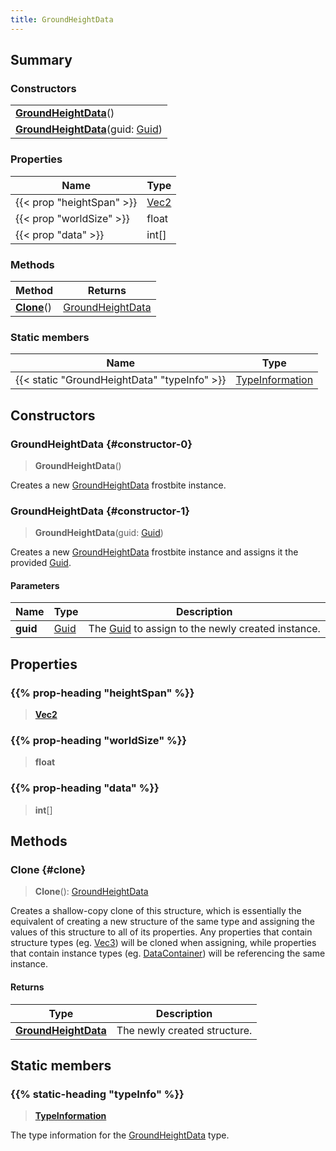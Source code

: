 ```yaml
---
title: GroundHeightData
---
```


## Summary

### Constructors

|  |
| --- |
| **[GroundHeightData](#constructor-0)**() |
| **[GroundHeightData](#constructor-1)**(guid: [Guid](/vext/ref/shared/type/guid)) |

### Properties

| Name | Type |
| ---- | ---- |
| {{< prop "heightSpan" >}} | [Vec2](/vext/ref/shared/type/vec2) |
| {{< prop "worldSize" >}} | float |
| {{< prop "data" >}} | int[] |

### Methods

| Method | Returns |
| ------ | ------- |
| **[Clone](#clone)**() | [GroundHeightData](/vext/ref/fb/groundheightdata) |

### Static members

| Name | Type |
| ---- | ---- |
| {{< static "GroundHeightData" "typeInfo" >}} | [TypeInformation](/vext/ref/shared/type/typeinformation) |

## Constructors

### GroundHeightData {#constructor-0}

> **GroundHeightData**()

Creates a new [GroundHeightData](/vext/ref/fb/groundheightdata) frostbite instance.

### GroundHeightData {#constructor-1}

> **GroundHeightData**(guid: [Guid](/vext/ref/shared/type/guid))

Creates a new [GroundHeightData](/vext/ref/fb/groundheightdata) frostbite instance and assigns it the provided [Guid](/vext/ref/shared/type/guid).

#### Parameters

| Name | Type | Description |
| ---- | ---- | ----------- |
| **guid** | [Guid](/vext/ref/shared/type/guid) | The [Guid](/vext/ref/shared/type/guid) to assign to the newly created instance. |

## Properties

### {{% prop-heading "heightSpan" %}}

> **[Vec2](/vext/ref/shared/type/vec2)**

### {{% prop-heading "worldSize" %}}

> **float**

### {{% prop-heading "data" %}}

> **int**[]

## Methods

### Clone {#clone}

> **Clone**(): [GroundHeightData](/vext/ref/fb/groundheightdata)

Creates a shallow-copy clone of this structure, which is essentially the equivalent of creating a new structure of the same type and assigning the values of this structure to all of its properties. Any properties that contain structure types (eg. [Vec3](/vext/ref/shared/type/vec3)) will be cloned when assigning, while properties that contain instance types (eg. [DataContainer](/vext/ref/shared/type/datacontainer)) will be referencing the same instance.

#### Returns

| Type | Description |
| ---- | ----------- |
| **[GroundHeightData](/vext/ref/fb/groundheightdata)** | The newly created structure. |

## Static members

### {{% static-heading "typeInfo" %}}

> **[TypeInformation](/vext/ref/shared/type/typeinformation)**

The type information for the [GroundHeightData](/vext/ref/fb/groundheightdata) type.

